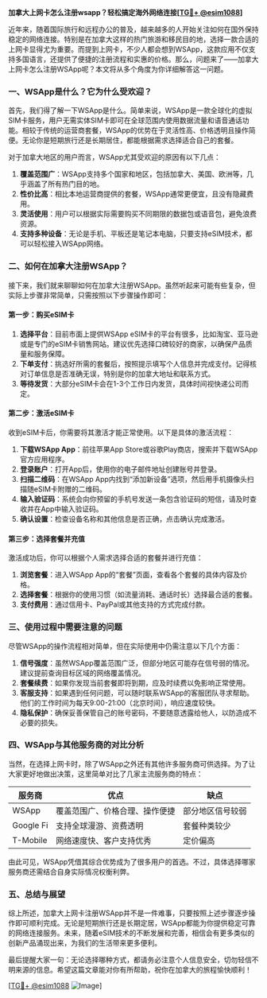 **加拿大上网卡怎么注册wsapp？轻松搞定海外网络连接[[TG💪+ @esim1088](https://t.me/s/esim1088)]**

近年来，随着国际旅行和远程办公的普及，越来越多的人开始关注如何在国外保持稳定的网络连接。特别是在加拿大这样的热门旅游和移民目的地，选择一款合适的上网卡显得尤为重要。而提到上网卡，不少人都会想到WSApp，这款应用不仅支持多国语言，还提供了便捷的注册流程和实惠的价格。那么，问题来了——加拿大上网卡怎么注册WSApp呢？本文将从多个角度为你详细解答这一问题。

### 一、WSApp是什么？它为什么受欢迎？

首先，我们得了解一下WSApp是什么。简单来说，WSApp是一款全球化的虚拟SIM卡服务，用户无需实体SIM卡即可在全球范围内使用数据流量和语音通话功能。相较于传统的运营商套餐，WSApp的优势在于灵活性高、价格透明且操作简便。无论你是短期旅行还是长期居住，都能根据需求选择适合自己的套餐。

对于加拿大地区的用户而言，WSApp尤其受欢迎的原因有以下几点：

1. **覆盖范围广**：WSApp支持多个国家和地区，包括加拿大、美国、欧洲等，几乎涵盖了所有热门目的地。
2. **性价比高**：相比本地运营商提供的套餐，WSApp通常更便宜，且没有隐藏费用。
3. **灵活使用**：用户可以根据实际需要购买不同期限的数据包或语音包，避免浪费资源。
4. **支持多种设备**：无论是手机、平板还是笔记本电脑，只要支持eSIM技术，都可以轻松接入WSApp网络。

### 二、如何在加拿大注册WSApp？

接下来，我们就来聊聊如何在加拿大注册WSApp。虽然听起来可能有些复杂，但实际上步骤非常简单，只需按照以下步骤操作即可：

#### 第一步：购买eSIM卡

1. **选择平台**：目前市面上提供WSApp eSIM卡的平台有很多，比如淘宝、亚马逊或是专门的eSIM卡销售网站。建议优先选择口碑较好的商家，以确保产品质量和服务保障。
2. **下单支付**：挑选好所需的套餐后，按照提示填写个人信息并完成支付。记得核对订单信息是否准确无误，特别是你的加拿大地址和联系方式。
3. **等待发货**：大部分eSIM卡会在1-3个工作日内发货，具体时间视快递公司而定。

#### 第二步：激活eSIM卡

收到eSIM卡后，你需要将其激活才能正常使用。以下是具体的激活流程：

1. **下载WSApp App**：前往苹果App Store或谷歌Play商店，搜索并下载WSApp官方应用程序。
2. **登录账户**：打开App后，使用你的电子邮件地址创建账号并登录。
3. **扫描二维码**：在WSApp App内找到“添加新设备”选项，然后用手机摄像头扫描随eSIM卡附赠的二维码。
4. **输入验证码**：系统会向你预留的手机号发送一条包含验证码的短信，请及时查收并在App中输入验证码。
5. **确认设置**：检查设备名称和其他信息是否正确，点击确认完成激活。

#### 第三步：选择套餐并充值

激活成功后，你可以根据个人需求选择合适的套餐并进行充值：

1. **浏览套餐**：进入WSApp App的“套餐”页面，查看各个套餐的具体内容及价格。
2. **选择套餐**：根据你的使用习惯（如流量消耗、通话时长）选择最合适的套餐。
3. **支付费用**：通过信用卡、PayPal或其他支持的方式完成付款。

### 三、使用过程中需要注意的问题

尽管WSApp的操作流程相对简单，但在实际使用中仍需注意以下几个方面：

1. **信号强度**：虽然WSApp覆盖范围广泛，但部分地区可能存在信号弱的情况。建议提前查询目标区域的网络覆盖情况。
2. **套餐续费**：如果你发现当前套餐即将到期，应及时续费以免影响正常使用。
3. **客服支持**：如果遇到任何问题，可以随时联系WSApp的客服团队寻求帮助。他们的工作时间为每天9:00-21:00（北京时间），响应速度较快。
4. **隐私保护**：确保妥善保管自己的账号密码，不要随意透露给他人，以防造成不必要的损失。

### 四、WSApp与其他服务商的对比分析

当然，在选择上网卡时，除了WSApp之外还有其他许多服务商可供选择。为了让大家更好地做出决策，这里简单对比了几家主流服务商的特点：

| 服务商 | 优点 | 缺点 |
| --- | --- | --- |
| WSApp | 覆盖范围广、价格合理、操作便捷 | 部分地区信号较弱 |
| Google Fi | 支持全球漫游、资费透明 | 套餐种类较少 |
| T-Mobile | 网络速度快、客户支持优秀 | 定价偏高 |

由此可见，WSApp凭借其综合优势成为了很多用户的首选。不过，具体选择哪家服务商还需结合自身实际情况权衡利弊。

### 五、总结与展望

综上所述，加拿大上网卡注册WSApp并不是一件难事，只要按照上述步骤逐步操作即可顺利完成。无论是短期旅行还是长期定居，WSApp都能为你提供稳定可靠的网络连接服务。未来，随着eSIM技术的不断发展和完善，相信会有更多类似的创新产品涌现出来，为我们的生活带来更多便利。

最后提醒大家一句：无论选择哪种方式，都请务必注意个人信息安全，切勿轻信不明来源的信息。希望这篇文章能对你有所帮助，祝你在加拿大的旅程愉快顺利！

[[TG💪+ @esim1088](https://t.me/s/esim1088) ![Image](https://i.postimg.cc/4NQfJmqS/Snipaste-2025-05-13-00-14-12.png)]